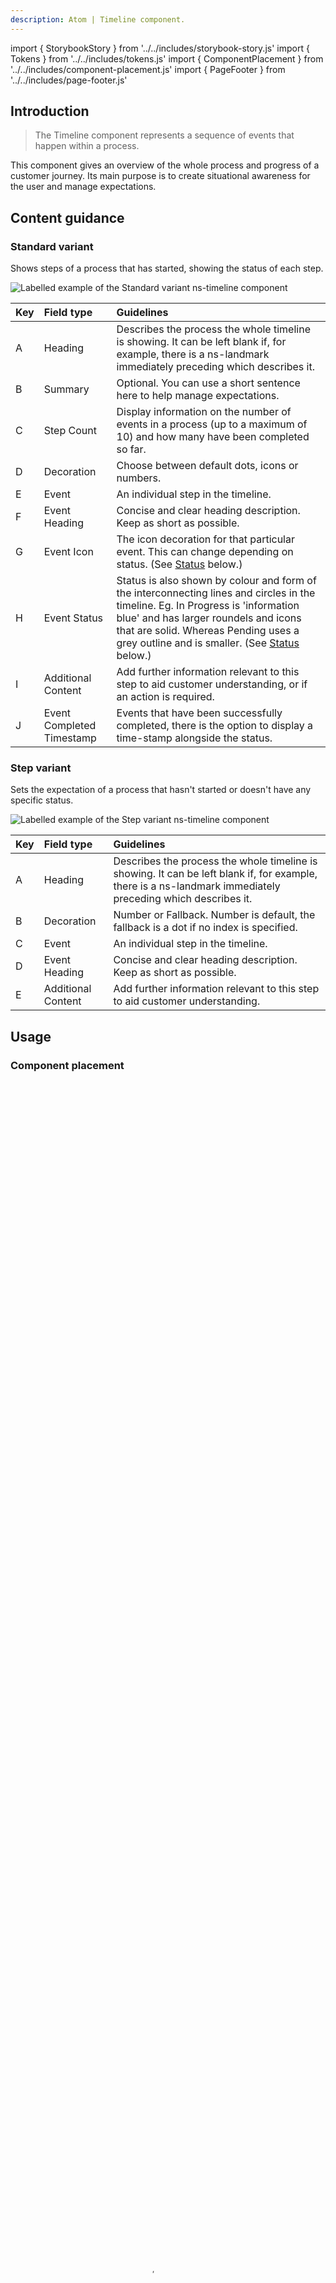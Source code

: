 ```yaml
---
description: Atom | Timeline component.
---
```


import { StorybookStory } from '../../includes/storybook-story.js'
import { Tokens } from '../../includes/tokens.js'
import { ComponentPlacement } from '../../includes/component-placement.js'
import { PageFooter } from '../../includes/page-footer.js'

## Introduction

> The Timeline component represents a sequence of events that happen within a process.

This component gives an overview of the whole process and progress of a customer journey. Its main purpose is to create situational awareness for the user and manage expectations.

## Content guidance

### Standard variant

Shows steps of a process that has started, showing the status of each step.

![Labelled example of the Standard variant ns-timeline component](images/ns-timeline/content-guidance-standard.webp)

| Key | Field type | Guidelines |
| :--- | :--- | :--- |
| A | Heading | Describes the process the whole timeline is showing. It can be left blank if, for example, there is a ns-landmark immediately preceding which describes it. |
| B | Summary | Optional. You can use a short sentence here to help manage expectations. |
| C | Step Count | Display information on the number of events in a process (up to a maximum of 10) and how many have been completed so far. |
| D | Decoration | Choose between default dots, icons or numbers. |
| E | Event | An individual step in the timeline. |
| F | Event Heading | Concise and clear heading description. Keep as short as possible. |
| G | Event Icon | The icon decoration for that particular event. This can change depending on status. (See [Status](#status) below.) |
| H | Event Status | Status is also shown by colour and form of the interconnecting lines and circles in the timeline. Eg. In Progress is 'information blue' and has larger roundels and icons that are solid. Whereas Pending uses a grey outline and is smaller. (See [Status](#status) below.) |
| I | Additional Content | Add further information relevant to this step to aid customer understanding, or if an action is required. |
| J | Event Completed Timestamp | Events that have been successfully completed, there is the option to display a time-stamp alongside the status. |

### Step variant

Sets the expectation of a process that hasn't started or doesn't have any specific status.

![Labelled example of the Step variant ns-timeline component](images/ns-timeline/content-guidance-step.webp)

| Key | Field type | Guidelines |
| :--- | :--- | :--- |
| A | Heading | Describes the process the whole timeline is showing. It can be left blank if, for example, there is a ns-landmark immediately preceding which describes it. |
| B | Decoration | Number or Fallback. Number is default, the fallback is a dot if no index is specified. |
| C | Event | An individual step in the timeline. |
| D | Event Heading | Concise and clear heading description. Keep as short as possible. |
| E | Additional Content | Add further information relevant to this step to aid customer understanding. |

## Usage

<StorybookStory story="components-ns-timeline--time-line"></StorybookStory>

### Component placement

<ComponentPlacement component="ns-timeline" parentComponents="ns-panel"></ComponentPlacement>

<ComponentPlacement component="ns-timeline-event" parentComponents="ns-timeline"></ComponentPlacement>


<!--Replace with static webp steps in a row-->
<figure class="video_container">
  <video controls="true" allowfullscreen="true" poster="https://user-images.githubusercontent.com/78355810/123394163-bdbca680-d596-11eb-95d1-10a13968cc8f.png" width="359" height="100%">
    <source src="https://user-images.githubusercontent.com/78355810/123393414-fc059600-d595-11eb-87d5-7e38954254af.mp4" type="video/mp4" />
  </video>
</figure>

### Features

Have more than one item simultaneously in progress.
[image highlighting the 2 blue]

Highlight an action that may be required of the user.
[image highlighting income and commitmts as action reqd]

Manage expectations by showing warnings that might delay the process.
[image property valuation]

See the progress being made over a few days.
[image - 4 complete]

Let the user know if something goes wrong.
[image error on 2nd to last]

#### Status

Each event has a status. The status of the event is controlled by the decoration used.

| Style | Status | Description |
| :--- | :--- | :--- |
| ![pending](https://user-images.githubusercontent.com/78355810/122376864-7150e580-cf5c-11eb-8501-fae0f7f8aa4b.png)| `pending` |Communicates that the event has yet to commence. |
| ![in progress](https://user-images.githubusercontent.com/78355810/122773523-5655dc80-d2a0-11eb-889e-fadbca455c36.png) | `inprogress` | Indicates that progress is currently being made on this step. |
| ![success](https://user-images.githubusercontent.com/78355810/122773619-68377f80-d2a0-11eb-8d1a-7a79da14cd3d.png) | `completed` | The event has been successfully completed. |
| ![action required](https://user-images.githubusercontent.com/78355810/122377269-d73d6d00-cf5c-11eb-8183-07a35bf559d9.png) | `actionrequired` | This is used when a customer needs to take action in order to proceed with the process. |
| ![warning](https://user-images.githubusercontent.com/78355810/122377627-25527080-cf5d-11eb-9b59-c3711568e30b.png) | `warning` | Informs of a problem with low severity such as foreseeable delays or outages etc. The problem is expected to be automatically resolved as the situation changes. |
| ![error](https://user-images.githubusercontent.com/78355810/122377917-68144880-cf5d-11eb-8f92-8bafc8778a6f.png) | `error` | This is a failure indication. Something couldn't be resolved and so has halted the whole process marking other `inprogress`\ `pending` event(s) `cancelled`. It should be accompanied by a helpful message. |


#### Icons & numerals

There are 3 styles of timeline to choose from in the 'overview decorations' - default, icon, or number.

##### Default 
Uses a circle and implies nothing other than it is an event.

##### Icons 
These can be selected from a list to help convey meaning for each event and make it easier to identify a step. If selected, all events will need an icon chosen from the list.

##### Numbers 
For use when an order should be shown.

Some icons are special and automatically reserved for use only with a particular status, such as Complete tick, Action required arrow, Warning triangle, and Error diamond. These show on all the variants of 'overview decoration'. 


#### Heading, summary and step count

There is provision for a heading to describe what process the timeline is showing. This can be left blank if it has already been made clear in an ns-landmark above it to avoid duplication.

You can also add a summary to manage expectations
>eg. 2 days until your appointment

In addition to this, you can also display information on the number of events using step count. You can have up to 10 steps in a process and show how many have been completed so far. 
>eg. 1 of 6 steps completed


#### Showing additional information

On events that are in progress, it is possible to add further information relevant to this step to aid customer understanding, or if an action is required, provide a link to another area such as a form to complete. Warnings and Error status should have helpful messaging added this way, and with links if useful.

On events that have been successfully completed, there is the option to display a time-stamp alongside the status.

### Step

The step variant is a simpler version of the timeline component that excludes summary and status.

#### Icons & numerals

There are 2 styles of timeline to choose from in the 'overview decorations' - number or fallback. The default decoration is to use numbers.

##### Numbers 
For use when an order should be shown.

##### Fallback 
Uses a circle and implies nothing other than it is an event.

#### Heading

There is provision for a heading to describe what process the timeline is showing. This can be left blank if it has already been made clear in an ns-landmark above it to avoid duplication.

#### Showing additional information

In the step variant, additional information can always be added to an event if more explanation is needed. 

## Best practice for the timeline component

| 💚 Do's | 💔 Don'ts |
| :--- | :--- |
| Use a maximum of 10 steps | Add too much detailed content |
| Consider if the title duplicates page title | Use illustrations or icons in additional content |
| Provide helpful messaging | Use overly long event names |
| Use summary to set expectations for the `standard` variant | Use timestamp if it causes confusion with a date elsewhere on the page for the `standard` variant |

## Best practice for the individual timeline events

| 💚 Do's | 💔 Don'ts |
| :--- | :--- |
| Use text or `ns-card` within `additional content` to provide additional information | Add status to an event for the `step` variant |
| Use either default, icon or number decoration for all events in the timeline sequence for the `standard` variant |  Mix two different decoration types in events |
| Use either number or fallback decoration for all events in the timeline sequence for the `Step` variant | Use any icon type with names ending `solid` or `outline` |

## Specification for the timeline component

| Attribute | Type | Default | Options | Description |
| :--- | :--- | :--- | :--- | :--- |
| `type` | `string` | `standard` | `standard`, `step` | Set to standard to use the more dynamic version of the timeline |
| `showstepcount` | `boolean` | `false` | `true`, `false` | Set true to show completed vs total event progress count below the timeline heading |

| Slots | Type |
| :--- | :--- |
| `heading` | `<h2>` |
| `summary` | `<p>` |
| `event` | `<ns-timeline-event>` |

## Specification for the individual timeline events

| Attribute | Type | Default | Options | Description |
| :--- | :--- | :--- | :--- | :--- |
| `status` | `string` | `pending`| `pending`, `inprogress`, `actionrequired`, `warning`, `error`, `completed`, `cancelled` | |
| `icon`| `string` | | `appliance`, `bill`, `boiler`, `calendar`, `clock`, `download`, `electricity`, `energy`, `gas`, `home`, `meter`, `protect`, `rewards`, `search`, `tag`. Please see the [documentation for ns-icon](../components/ns-icon)  | Optional icon to add to the event decoration |
| `index` | `number` | |  | Optional numbered index to add to the event decoration |
| `updatedAt` | `date` | |  | Optional ISO date only used along with `completed` status to record the event completed date & time. |

| Slots | Type |
| :--- | :--- |
| `heading` | `<h3>` |
| `anonymous` | `<ns-card>` |

## Feedback
* Do you have insights or concerns to share? You can raise an issue via [Github bugs](https://github.com/ConnectedHomes/nucleus/issues/new?assignees=&labels=Bug&template=a--bug-report.md&title=[bug]%20[ns-form]).
* See all the issues already raised via [Github issues](https://github.com/connectedHomes/nucleus/issues?utf8=%E2%9C%93&q=is%3Aopen+is%3Aissue+label%3ABug+[ns-form]).

<PageFooter></PageFooter>

## Related links
* [ns-card](../components/ns-card)
* [ns-icon](../components/ns-icon)
